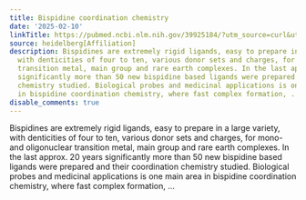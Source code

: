 ```yaml
---
title: Bispidine coordination chemistry
date: '2025-02-10'
linkTitle: https://pubmed.ncbi.nlm.nih.gov/39925184/?utm_source=curl&utm_medium=rss&utm_campaign=pubmed-2&utm_content=1FakS-2QOkCT8HsMOQP1bCRQ4YzyumYOmxmF0moLsQ3dFB1E9V&fc=20220326224207&ff=20250210170923&v=2.18.0.post9+e462414
source: heidelberg[Affiliation]
description: Bispidines are extremely rigid ligands, easy to prepare in a large variety,
  with denticities of four to ten, various donor sets and charges, for mono- and oligonuclear
  transition metal, main group and rare earth complexes. In the last approx. 20 years
  significantly more than 50 new bispidine based ligands were prepared and their coordination
  chemistry studied. Biological probes and medicinal applications is one main area
  in bispidine coordination chemistry, where fast complex formation, ...
disable_comments: true
---
```

Bispidines are extremely rigid ligands, easy to prepare in a large variety, with denticities of four to ten, various donor sets and charges, for mono- and oligonuclear transition metal, main group and rare earth complexes. In the last approx. 20 years significantly more than 50 new bispidine based ligands were prepared and their coordination chemistry studied. Biological probes and medicinal applications is one main area in bispidine coordination chemistry, where fast complex formation, ...